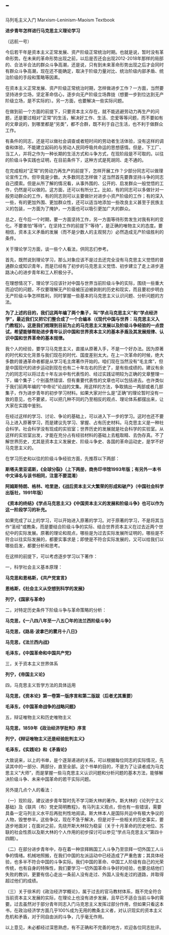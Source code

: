 # -
马列毛主义入门 Marxism-Leninism-Maoism Textbook


**进步青年怎样进行马克思主义理论学习**

（远航一号）


今后若干年是资本主义正常发展、资产阶级正常统治时期。也就是说，暂时没有革命形势。在未来的革命形势出现之前，以后是否还会出现2012-2018年那样的局部的、合法半合法的群众斗争高潮，还是说，只有到未来革命形势出现之后才会同时有群众斗争高潮，现在还不能确定，取决于阶级力量对比、统治阶级内部矛盾、统治阶级的手段和策略等因素。

在资本主义正常发展、资产阶级正常统治时期，怎样做进步工作？一方面，当然要坚持进步立场，坚定革命信心，逐步向无产阶级立场靠拢（想要一步到位达到无产阶级立场，是不实际的）。另一方面，也要解决一些实际问题。

在做到前一个方面的前提下，只要资本主义存在，就不能逃避劳动力再生产的问题，还是要过相对“正常”的生活，解决好工作、生活、恋爱等等问题，而不要如有的文章说的，到哪里都是“另类”，都不合群，既不利于自己生活，也不利于做群众工作。

有条件的同志，还是可以做社会调查或者短时间的劳动者生活体验，没有这样的调查和体验，不能建立起码的与劳动人民同呼吸共命运的思想感情。但是，下工厂、当工人，并将之作为一种长期的生活方式和斗争方式，在现阶段是不可取的。以往的阶级斗争实践也证明，在目前条件下，这种方式是死胡同、走不通的。

在完成相对“正常”的劳动力再生产的前提下，怎样开展工作？少部分同志可以做理论宣传工作。但毕竟是少数。大多数同志怎样做？这当然首先要靠坚持斗争的同志自己摸索。但是从所了解的情况看，从事外围的、公开的、启发群众一般觉悟的工作，仍然是可以做的。这方面，还可以有所分工。比如，有的同志可以多做针对一般劳动群众的工作，有的同志则可以主要做针对进步小资产阶级的工作；有的深入一些，有的更加外围、更加群众性，还可以适当地添加一些改良主义甚至于民族主义的包装，一方面为了掩护，一方面也可以吸引更加广大的群众。

总之，在今后一个时期，要一方面坚持工作，另一方面等待形势发生对我有利的变化。不要害怕“等待”。在坚持工作的前提下“等待”，是正确的唯物主义的态度。要相信，资本主义矛盾的发展（而不是少数人的主观努力）必然造成无产阶级胜利的条件。


关于理论学习方面，谈一些个人看法，供同志们参考。

首先，既然说到理论学习，那么对象应该不是过去还完全没有马克思主义觉悟的普通群众或知识青年，而是已经有了初步的马克思主义觉悟、初步建立了走上进步道路决心的进步青年和工人积极分子。

在理想情况下，理论学习应该针对中国与世界当前阶级斗争的实际，围绕一些重大而迫切的问题，不仅要理解无产阶级被压迫被剥削的历史和现实，而且要初步明白无产阶级斗争怎样胜利，同时掌握一些基本的马克思主义认识问题、分析问题的方法。

**为了上述的目的，我们这两年编了两个集子，叫“学点马克思主义”和“学点经济学”，最近我们又把它们整合成了一个合编本（《现代中国与世界：马克思主义入门教程》）。这是我们梳理到目前为止的马克思主义发展以及阶级斗争经验的一点尝试，希望能够帮助进步青年认识中国和世界资本主义的基本矛盾及其发展规律、认识中国和世界革命的基本规律。**

我个人的经验，要学习马克思主义，直接从原著入手，不是一个好办法。因为原著的时代和文化背景与我们现在的时代、国度差别太大。在上一次革命的时候，绝大多数的普通革命者都是从学习毛主席著作开始的。咱们现在当然没有“毛主席”，但是中国现代的进步运动到现在也有二十年左右的历史了，是有些成绩的。建议有余力的同志可以将过去十年左派中有代表性的、经过实践证明较为正确的文章整理一下，编个集子；个别虽然错误、但有重要代表性的文章也可以包括进去。也许类似于我们前两年编的“中帝论”论战的文集。用这样的方法，争取搞出一两部或者几部集子，作为进步青年的初步学习材料。如果大家对什么是“正确”的理论暂时没有一致的意见，也不要紧，可以把几种不同的乃至相反的观点、理论体系都摆出来，让大家在实践中鉴别。

在经过这样的学习、讨论、争论的基础上，可以进入下一步的学习。这时也还不要马上进入原著学习，而是建议先学习、掌握、占有历史材料。马克思主义是一种社会科学。社会科学没有现成的实验室；世界历史的发展就是社会科学的实验室。从这样的实验室出发，才能在充分占有经验材料的基础上去粗取精、去伪存真。不了解世界历史，尤其是资本主义发展史、阶级斗争史、各国的革命运动史，是学不好马克思主义的。

在学习历史和以往的阶级斗争经验方面，先推荐以下两部：

**斯塔夫里亚诺斯，《全球分裂》（上下两册，商务印书馆1993年版；有另外一本书中文译名与该书相同，注意不要混淆）**

**阿姆斯特朗、格林、哈里逊，《战后资本主义大繁荣的形成和破产》（中国社会科学出版社，1991年版）**

**《资本的终结》《学点马克思主义》《中国资本主义的发展和阶级斗争》也可以作为这一阶段学习的补充。**

如果完成了以上的学习，可以开始进入原著的学习。对于原著的学习，不是将其当作“圣经”或教条，而是要结合阶级斗争的实际、结合世界资本主义在过去近两个世纪中的实际发展。原著的理论和观点，哪些是为过去实际发展所证明的，哪些是不符合以往实际发展的，都要实事求是；即使是不符合实际发展的，又可以给我们以哪些启发，都要分析和思考。

在这样的前提下，可以考虑逐步学习以下著作：

一，科学社会主义基本原理：

**马克思和恩格斯，《共产党宣言》**

**恩格斯，《社会主义从空想到科学的发展》**

**列宁，《国家与革命》**

二，对特定历史条件下阶级斗争与革命策略的分析：

**马克思，《一八四八年至一八五〇年的法兰西阶级斗争》**

**马克思，《路易·波拿巴的雾月十八日》**

**马克思，《法兰西内战》**

**毛泽东，《中国革命和中国共产党》**

三，关于资本主义世界体系

**列宁，《帝国主义论》**

四，马克思主义哲学方法的具体运用

**马克思，《资本论》第一卷第一版序言和第二版跋（后者尤其重要）**

**毛泽东，《中国革命战争的战略问题》**

五，辩证唯物主义和历史唯物主义

**马克思，1859年《政治经济学批判》序言**

**列宁，《辩证唯物主义还是经验批判主义》**

**毛泽东，《实践论》和《矛盾论》**

大致说来，以上的书单，是个逐渐递进的关系，可以根据每位同志的实际情况，先读其中的一部分、两部分，直至全部。这个书单的目的，不是为了让读者成为马克思主义“大师”，而是掌握一些马克思主义认识问题和分析问题的基本方法，能够解决阶级斗争、未来中国革命的若干实际问题。

另外提几点个人的看法：

（一）现阶段，建议进步青年暂时先不学习斯大林的著作。斯大林的《论列宁主义基础》及《联共（布）党史简明教程》，有马列主义观点，但也有一些错误，需要具备一定马列主义水平后再批判性地阅读。斯大林本人是国际共运中有极大争议的人物，毁誉参半。这些争议，现在不急于解决，但是对于一些相关的历史事实，要逐步地面对；在面对之前，先绕开斯大林较为稳妥（关于十月革命的历史地位、苏联的社会性质以及斯大林的个人作用的初步探讨可以参见“学点马克思主义”第四十四期）。

（二）在部分进步青年中，存在着一种崇拜韩国工人斗争乃至崇拜一切外国工人斗争的情绪。机械地照搬，在我们中国的左派运动中已经造成了严重危害；其具体经验，也多半不符合中国的斗争实际。我们中国的革命、中国工人阶级有自己的光荣传统，也有自身的特殊性，我们要学习一切外国革命斗争好的经验，也要总结他们失败的教训，更要有信心走出一条前人没有走过、外国人没有走过的道路，并取得超过他们的成绩。

（三）关于徐禾的《政治经济学概论》，属于过去的官马教材体系，既不完全符合当前资本主义发展的实际，在理论上也没有进步发展，且早已不适合当前斗争的需要。过去虽然对于部分青年同志入门马克思主义发挥过部分作用，但如果只看这本书，在政治经济学方面几乎100%成为无用的教条主义者，对认识现实的资本主义危机和矛盾，对于同自由派的斗争，几乎毫无作用。

以上意见，未必都经过深思熟虑，有不正确和不完善的地方，欢迎各位同志批评。
